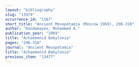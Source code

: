 ```yaml
---
layout: "bibliography"
slug: "13474"
occurrence_id: "1367"
short_title: "Ancient Mesopotamia (Moscow 1969), 296-310"
author: "Dandamayev, Muhammed A."
publication_year: "1969"
title: "Achaemenid Babylonia"
pages: "296-310"
journal: "Ancient Mesopotamia"
title: "Achaemenid Babylonia"
previous_item: "13477"
---
```

